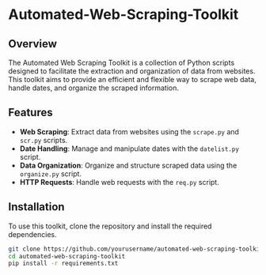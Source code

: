 # Automated-Web-Scraping-Toolkit

## Overview
The Automated Web Scraping Toolkit is a collection of Python scripts designed to facilitate the extraction and organization of data from websites. This toolkit aims to provide an efficient and flexible way to scrape web data, handle dates, and organize the scraped information.

## Features
- **Web Scraping**: Extract data from websites using the `scrape.py` and `scr.py` scripts.
- **Date Handling**: Manage and manipulate dates with the `datelist.py` script.
- **Data Organization**: Organize and structure scraped data using the `organize.py` script.
- **HTTP Requests**: Handle web requests with the `req.py` script.

## Installation
To use this toolkit, clone the repository and install the required dependencies.

```bash
git clone https://github.com/yourusername/automated-web-scraping-toolkit.git
cd automated-web-scraping-toolkit
pip install -r requirements.txt
